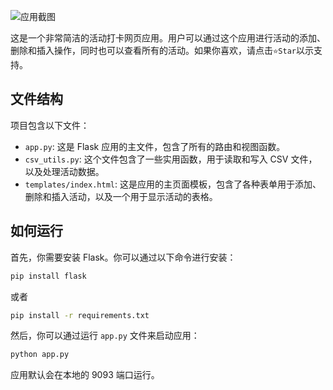 
![应用截图](https://xueheng.site:10001/-RF9kvmXtH7/%E6%88%AA%E5%B1%8F2023-06-10%2022.39.17.png)

这是一个非常简洁的活动打卡网页应用。用户可以通过这个应用进行活动的添加、删除和插入操作，同时也可以查看所有的活动。如果你喜欢，请点击`⭐️Star`以示支持。

## 文件结构

项目包含以下文件：

- `app.py`: 这是 Flask 应用的主文件，包含了所有的路由和视图函数。
- `csv_utils.py`: 这个文件包含了一些实用函数，用于读取和写入 CSV 文件，以及处理活动数据。
- `templates/index.html`: 这是应用的主页面模板，包含了各种表单用于添加、删除和插入活动，以及一个用于显示活动的表格。

## 如何运行

首先，你需要安装 Flask。你可以通过以下命令进行安装：

```bash
pip install flask
```

或者

```bash
pip install -r requirements.txt
```

然后，你可以通过运行 `app.py` 文件来启动应用：

```bash
python app.py
```

应用默认会在本地的 9093 端口运行。


